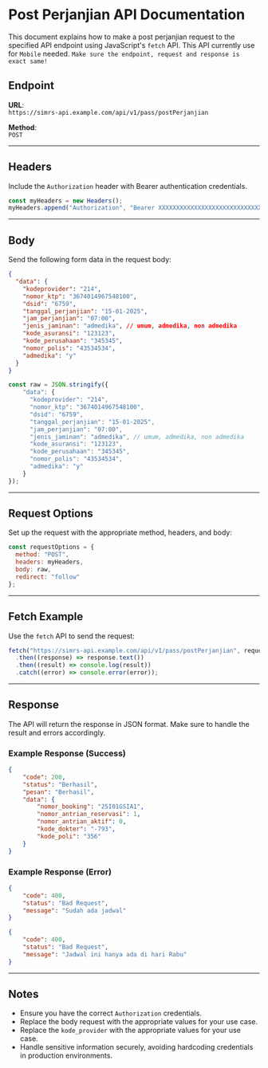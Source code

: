 
# Post Perjanjian API Documentation

This document explains how to make a post perjanjian request to the specified API endpoint using JavaScript's `fetch` API. 
 This API currently use for `Mobile` needed.
`Make sure the endpoint, request and response is exact same!`

## Endpoint

**URL**:  
`https://simrs-api.example.com/api/v1/pass/postPerjanjian`

**Method**:  
`POST`

---

## Headers

Include the `Authorization` header with Bearer authentication credentials.

```javascript
const myHeaders = new Headers();
myHeaders.append("Authorization", "Bearer XXXXXXXXXXXXXXXXXXXXXXXXXXXXXX");
```

---

## Body

Send the following form data in the request body:

```json
{
  "data": {
    "kodeprovider": "214",
    "nomor_ktp": "3674014967548100",
    "dsid": "6759",
    "tanggal_perjanjian": "15-01-2025",
    "jam_perjanjian": "07:00",
    "jenis_jaminan": "admedika", // umum, admedika, non admedika
    "kode_asuransi": "123123",
    "kode_perusahaan": "345345",
    "nomor_polis": "43534534",
    "admedika": "y"
  }
}
```

```javascript
const raw = JSON.stringify({
    "data": {
      "kodeprovider": "214",
      "nomor_ktp": "3674014967548100",
      "dsid": "6759",
      "tanggal_perjanjian": "15-01-2025",
      "jam_perjanjian": "07:00",
      "jenis_jaminan": "admedika", // umum, admedika, non admedika
      "kode_asuransi": "123123",
      "kode_perusahaan": "345345",
      "nomor_polis": "43534534",
      "admedika": "y"
    }
});
```

---

## Request Options

Set up the request with the appropriate method, headers, and body:

```javascript
const requestOptions = {
  method: "POST",
  headers: myHeaders,
  body: raw,
  redirect: "follow"
};
```

---

## Fetch Example

Use the `fetch` API to send the request:

```javascript
fetch("https://simrs-api.example.com/api/v1/pass/postPerjanjian", requestOptions)
  .then((response) => response.text())
  .then((result) => console.log(result))
  .catch((error) => console.error(error));
```

---

## Response

The API will return the response in JSON format. Make sure to handle the result and errors accordingly.

### Example Response (Success)
```json
{
    "code": 200,
    "status": "Berhasil",
    "pesan": "Berhasil",
    "data": {
        "nomor_booking": "25I01GSIA1",
        "nomor_antrian_reservasi": 1,
        "nomor_antrian_aktif": 0,
        "kode_dokter": "-793",
        "kode_poli": "356"
    }
}
```

### Example Response (Error)
```json
{
    "code": 400,
    "status": "Bad Request",
    "message": "Sudah ada jadwal"
}
```
```json
{
    "code": 400,
    "status": "Bad Request",
    "message": "Jadwal ini hanya ada di hari Rabu"
}
```

---

## Notes
- Ensure you have the correct `Authorization` credentials.
- Replace the body request with the appropriate values for your use case.
- Replace the `kode_provider` with the appropriate values for your use case.
- Handle sensitive information securely, avoiding hardcoding credentials in production environments.

